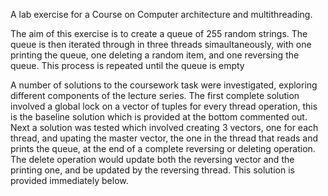 A lab exercise for a Course on Computer architecture and multithreading.

The aim of this exercise is to create a queue of 255 random strings. The queue is then iterated through in three threads
simaultaneously, with one printing the queue, one deleting a random item, and one reversing the queue. This process is
repeated until the queue is empty

A number of solutions to the coursework task were investigated, exploring different components of the lecture
series. The first complete solution involved a global lock on a vector of tuples for every thread operation, this is 
the baseline solution which is provided at the bottom commented out. Next a solution was tested 
which involved creating 3 vectors, one for each thread, and upating the master vector, the one in the thread 
that reads and prints the queue, at the end of a complete reversing or deleting operation. The delete operation would
update both the reversing vector and the printing one, and be updated by the reversing thread. This solution is provided
immediately below.

